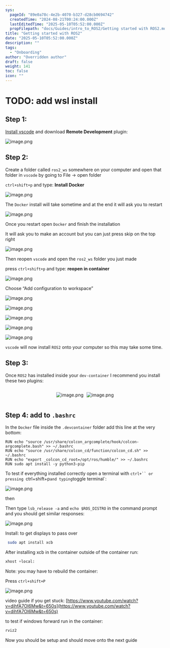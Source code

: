 ```yaml
---
sys:
  pageId: "89e0a78c-4e2b-4070-b327-d28cb0694742"
  createdTime: "2024-08-21T00:24:00.000Z"
  lastEditedTime: "2025-05-10T05:52:00.000Z"
  propFilepath: "docs/Guides/intro_to_ROS2/Getting started with ROS2.md"
title: "Getting started with ROS2"
date: "2025-05-10T05:52:00.000Z"
description: ""
tags:
  - "Onboarding"
author: "Overridden author"
draft: false
weight: 141
toc: false
icon: ""
---
```


# TODO: add wsl install

## Step 1:

[Install vscode](https://code.visualstudio.com/download) and download **Remote Development** plugin:

![image.png](https://prod-files-secure.s3.us-west-2.amazonaws.com/d518164a-d88e-44d1-a4ee-3adb3bd8bce0/efb52993-1881-4a40-b95e-6f020334f022/image.png?X-Amz-Algorithm=AWS4-HMAC-SHA256&X-Amz-Content-Sha256=UNSIGNED-PAYLOAD&X-Amz-Credential=ASIAZI2LB466SNLFD7R7%2F20250707%2Fus-west-2%2Fs3%2Faws4_request&X-Amz-Date=20250707T140954Z&X-Amz-Expires=3600&X-Amz-Security-Token=IQoJb3JpZ2luX2VjEG0aCXVzLXdlc3QtMiJIMEYCIQCG%2Fcrlm3XAct8UAPDma9rXXXNQ1zvr7SIR06TQKQk%2FaAIhAIxj2BIkSXypyKDxb%2B4aFeweceDQQLO%2FPEpK6RBQQUU8Kv8DCHYQABoMNjM3NDIzMTgzODA1IgxDvXQnj5frSZZ6bYoq3APARXygZVRK2PMJL3pxYqMKIRSc%2Fw3tByNwJFMHYoNTBWnumyvC5KRjXDt4pB%2FdEV7nXURrScwZh8VMLsuBqXjui8Ro7gCD%2F7onXw7RvA3c8k8IF2pwPxq4E%2BAlMoVvsypgbiJe9s7Qkk77nzmjQw0%2F5wXlv3M2XESnFexUFkAl%2BC2eS0hnJP3u5GieP5tIypXpFvOG6lKjqhbpMOSwjeK2spvknf5vUPFTwh7Gzf3vRO3OnF7WzggmdHLIFGZQbV2LHX0m84SeoPOzEACorgg5Ujz7ABHo5mJSusZoYQ9bA%2FWhRGvvjMNU6OBF%2BolZgpe%2F%2FT3idXRO4Oj0MYeAeEUGTzz6o1TlfOaSL7p%2BOw5tGw50bdB8vQHjB0PP0%2BPKGYxoxZqaMI5QTn6xb3d3mopjVHQszIi2GX6m3vw9A034q0GkwnOzTfAGb%2BaSCluSPAkGhyY9IJSRiYCIe4Ny1%2B9yveLCHb944DWdjOpebjccGIM847QDZdh1n6IJnaftc8%2BnsyljLtwwcl4QgGecQlEAmWMBeItFYSoKFwLNgv%2FyR31u8LZ0HD43oNQ2QjOsEdeTHzz2H%2FoghFu7PU5IsMcCzbUesBloynHU21n5fXEzRlr99E7X4nXELPnbMDCTjK%2FDBjqkAXwI1mv664esawlkatQKjEHmt0oXDD%2FxFK%2BYP7mF9qIgyM3mx%2Bv8mU83HXZwIlT30hpwz8W0m%2B%2FSBHdwSC5oqCggCcsz8HivAkOhcASklhmtMjGYOQzz9qTXkqbw%2FP0x%2BCj5LT0FA8qbUwcuN9qF4mNy6o8JQcMFCCl%2BkltJ3ijfRdwGkY2wb6aE8cUEoItJaUvETW2vbOihRVj3%2BtYCzspCt13B&X-Amz-Signature=9127358c1838f9483cf77f3801e705ca95c16b9e99e2e89c92e88c8ef2e9e26c&X-Amz-SignedHeaders=host&x-amz-checksum-mode=ENABLED&x-id=GetObject)

## Step 2:

Create a folder called `ros2_ws` somewhere on your computer and open that folder in `vscode` by going to File → open folder 

`ctrl+shift+p` and type: **Install Docker**

![image.png](https://prod-files-secure.s3.us-west-2.amazonaws.com/d518164a-d88e-44d1-a4ee-3adb3bd8bce0/2269dc0e-1cd5-47ff-bceb-c04ad9b2eab0/image.png?X-Amz-Algorithm=AWS4-HMAC-SHA256&X-Amz-Content-Sha256=UNSIGNED-PAYLOAD&X-Amz-Credential=ASIAZI2LB466SNLFD7R7%2F20250707%2Fus-west-2%2Fs3%2Faws4_request&X-Amz-Date=20250707T140954Z&X-Amz-Expires=3600&X-Amz-Security-Token=IQoJb3JpZ2luX2VjEG0aCXVzLXdlc3QtMiJIMEYCIQCG%2Fcrlm3XAct8UAPDma9rXXXNQ1zvr7SIR06TQKQk%2FaAIhAIxj2BIkSXypyKDxb%2B4aFeweceDQQLO%2FPEpK6RBQQUU8Kv8DCHYQABoMNjM3NDIzMTgzODA1IgxDvXQnj5frSZZ6bYoq3APARXygZVRK2PMJL3pxYqMKIRSc%2Fw3tByNwJFMHYoNTBWnumyvC5KRjXDt4pB%2FdEV7nXURrScwZh8VMLsuBqXjui8Ro7gCD%2F7onXw7RvA3c8k8IF2pwPxq4E%2BAlMoVvsypgbiJe9s7Qkk77nzmjQw0%2F5wXlv3M2XESnFexUFkAl%2BC2eS0hnJP3u5GieP5tIypXpFvOG6lKjqhbpMOSwjeK2spvknf5vUPFTwh7Gzf3vRO3OnF7WzggmdHLIFGZQbV2LHX0m84SeoPOzEACorgg5Ujz7ABHo5mJSusZoYQ9bA%2FWhRGvvjMNU6OBF%2BolZgpe%2F%2FT3idXRO4Oj0MYeAeEUGTzz6o1TlfOaSL7p%2BOw5tGw50bdB8vQHjB0PP0%2BPKGYxoxZqaMI5QTn6xb3d3mopjVHQszIi2GX6m3vw9A034q0GkwnOzTfAGb%2BaSCluSPAkGhyY9IJSRiYCIe4Ny1%2B9yveLCHb944DWdjOpebjccGIM847QDZdh1n6IJnaftc8%2BnsyljLtwwcl4QgGecQlEAmWMBeItFYSoKFwLNgv%2FyR31u8LZ0HD43oNQ2QjOsEdeTHzz2H%2FoghFu7PU5IsMcCzbUesBloynHU21n5fXEzRlr99E7X4nXELPnbMDCTjK%2FDBjqkAXwI1mv664esawlkatQKjEHmt0oXDD%2FxFK%2BYP7mF9qIgyM3mx%2Bv8mU83HXZwIlT30hpwz8W0m%2B%2FSBHdwSC5oqCggCcsz8HivAkOhcASklhmtMjGYOQzz9qTXkqbw%2FP0x%2BCj5LT0FA8qbUwcuN9qF4mNy6o8JQcMFCCl%2BkltJ3ijfRdwGkY2wb6aE8cUEoItJaUvETW2vbOihRVj3%2BtYCzspCt13B&X-Amz-Signature=47d1153f93b20c685ce05a0408ca1ca04afe5588c4e6ae2de49dfb35fd63b6d5&X-Amz-SignedHeaders=host&x-amz-checksum-mode=ENABLED&x-id=GetObject)

The `Docker` install will take sometime and at the end it will ask you to restart

![image.png](https://prod-files-secure.s3.us-west-2.amazonaws.com/d518164a-d88e-44d1-a4ee-3adb3bd8bce0/ed233f78-be33-4b1f-b89c-9c346c0e961e/image.png?X-Amz-Algorithm=AWS4-HMAC-SHA256&X-Amz-Content-Sha256=UNSIGNED-PAYLOAD&X-Amz-Credential=ASIAZI2LB466SNLFD7R7%2F20250707%2Fus-west-2%2Fs3%2Faws4_request&X-Amz-Date=20250707T140954Z&X-Amz-Expires=3600&X-Amz-Security-Token=IQoJb3JpZ2luX2VjEG0aCXVzLXdlc3QtMiJIMEYCIQCG%2Fcrlm3XAct8UAPDma9rXXXNQ1zvr7SIR06TQKQk%2FaAIhAIxj2BIkSXypyKDxb%2B4aFeweceDQQLO%2FPEpK6RBQQUU8Kv8DCHYQABoMNjM3NDIzMTgzODA1IgxDvXQnj5frSZZ6bYoq3APARXygZVRK2PMJL3pxYqMKIRSc%2Fw3tByNwJFMHYoNTBWnumyvC5KRjXDt4pB%2FdEV7nXURrScwZh8VMLsuBqXjui8Ro7gCD%2F7onXw7RvA3c8k8IF2pwPxq4E%2BAlMoVvsypgbiJe9s7Qkk77nzmjQw0%2F5wXlv3M2XESnFexUFkAl%2BC2eS0hnJP3u5GieP5tIypXpFvOG6lKjqhbpMOSwjeK2spvknf5vUPFTwh7Gzf3vRO3OnF7WzggmdHLIFGZQbV2LHX0m84SeoPOzEACorgg5Ujz7ABHo5mJSusZoYQ9bA%2FWhRGvvjMNU6OBF%2BolZgpe%2F%2FT3idXRO4Oj0MYeAeEUGTzz6o1TlfOaSL7p%2BOw5tGw50bdB8vQHjB0PP0%2BPKGYxoxZqaMI5QTn6xb3d3mopjVHQszIi2GX6m3vw9A034q0GkwnOzTfAGb%2BaSCluSPAkGhyY9IJSRiYCIe4Ny1%2B9yveLCHb944DWdjOpebjccGIM847QDZdh1n6IJnaftc8%2BnsyljLtwwcl4QgGecQlEAmWMBeItFYSoKFwLNgv%2FyR31u8LZ0HD43oNQ2QjOsEdeTHzz2H%2FoghFu7PU5IsMcCzbUesBloynHU21n5fXEzRlr99E7X4nXELPnbMDCTjK%2FDBjqkAXwI1mv664esawlkatQKjEHmt0oXDD%2FxFK%2BYP7mF9qIgyM3mx%2Bv8mU83HXZwIlT30hpwz8W0m%2B%2FSBHdwSC5oqCggCcsz8HivAkOhcASklhmtMjGYOQzz9qTXkqbw%2FP0x%2BCj5LT0FA8qbUwcuN9qF4mNy6o8JQcMFCCl%2BkltJ3ijfRdwGkY2wb6aE8cUEoItJaUvETW2vbOihRVj3%2BtYCzspCt13B&X-Amz-Signature=39746b6f145538be149916dbfe7420c137b540b75cd8ac79050f70007f522a83&X-Amz-SignedHeaders=host&x-amz-checksum-mode=ENABLED&x-id=GetObject)

Once you restart open `Docker` and finish the installation

It will ask you to make an account but you can just press skip on the top right

![image.png](https://prod-files-secure.s3.us-west-2.amazonaws.com/d518164a-d88e-44d1-a4ee-3adb3bd8bce0/21010ad9-1659-4fd9-9f59-9932a09b2a3d/image.png?X-Amz-Algorithm=AWS4-HMAC-SHA256&X-Amz-Content-Sha256=UNSIGNED-PAYLOAD&X-Amz-Credential=ASIAZI2LB466SNLFD7R7%2F20250707%2Fus-west-2%2Fs3%2Faws4_request&X-Amz-Date=20250707T140954Z&X-Amz-Expires=3600&X-Amz-Security-Token=IQoJb3JpZ2luX2VjEG0aCXVzLXdlc3QtMiJIMEYCIQCG%2Fcrlm3XAct8UAPDma9rXXXNQ1zvr7SIR06TQKQk%2FaAIhAIxj2BIkSXypyKDxb%2B4aFeweceDQQLO%2FPEpK6RBQQUU8Kv8DCHYQABoMNjM3NDIzMTgzODA1IgxDvXQnj5frSZZ6bYoq3APARXygZVRK2PMJL3pxYqMKIRSc%2Fw3tByNwJFMHYoNTBWnumyvC5KRjXDt4pB%2FdEV7nXURrScwZh8VMLsuBqXjui8Ro7gCD%2F7onXw7RvA3c8k8IF2pwPxq4E%2BAlMoVvsypgbiJe9s7Qkk77nzmjQw0%2F5wXlv3M2XESnFexUFkAl%2BC2eS0hnJP3u5GieP5tIypXpFvOG6lKjqhbpMOSwjeK2spvknf5vUPFTwh7Gzf3vRO3OnF7WzggmdHLIFGZQbV2LHX0m84SeoPOzEACorgg5Ujz7ABHo5mJSusZoYQ9bA%2FWhRGvvjMNU6OBF%2BolZgpe%2F%2FT3idXRO4Oj0MYeAeEUGTzz6o1TlfOaSL7p%2BOw5tGw50bdB8vQHjB0PP0%2BPKGYxoxZqaMI5QTn6xb3d3mopjVHQszIi2GX6m3vw9A034q0GkwnOzTfAGb%2BaSCluSPAkGhyY9IJSRiYCIe4Ny1%2B9yveLCHb944DWdjOpebjccGIM847QDZdh1n6IJnaftc8%2BnsyljLtwwcl4QgGecQlEAmWMBeItFYSoKFwLNgv%2FyR31u8LZ0HD43oNQ2QjOsEdeTHzz2H%2FoghFu7PU5IsMcCzbUesBloynHU21n5fXEzRlr99E7X4nXELPnbMDCTjK%2FDBjqkAXwI1mv664esawlkatQKjEHmt0oXDD%2FxFK%2BYP7mF9qIgyM3mx%2Bv8mU83HXZwIlT30hpwz8W0m%2B%2FSBHdwSC5oqCggCcsz8HivAkOhcASklhmtMjGYOQzz9qTXkqbw%2FP0x%2BCj5LT0FA8qbUwcuN9qF4mNy6o8JQcMFCCl%2BkltJ3ijfRdwGkY2wb6aE8cUEoItJaUvETW2vbOihRVj3%2BtYCzspCt13B&X-Amz-Signature=271e806749f8eb1eda5919a13808819167e43fe0140a8f1f73004aca6c31773a&X-Amz-SignedHeaders=host&x-amz-checksum-mode=ENABLED&x-id=GetObject)

Then reopen `vscode` and open the `ros2_ws` folder you just made

press `ctrl+shift+p` and type: **reopen in container**

![image.png](https://prod-files-secure.s3.us-west-2.amazonaws.com/d518164a-d88e-44d1-a4ee-3adb3bd8bce0/4e93b8c2-41ad-488c-8095-c74205196118/image.png?X-Amz-Algorithm=AWS4-HMAC-SHA256&X-Amz-Content-Sha256=UNSIGNED-PAYLOAD&X-Amz-Credential=ASIAZI2LB466SNLFD7R7%2F20250707%2Fus-west-2%2Fs3%2Faws4_request&X-Amz-Date=20250707T140954Z&X-Amz-Expires=3600&X-Amz-Security-Token=IQoJb3JpZ2luX2VjEG0aCXVzLXdlc3QtMiJIMEYCIQCG%2Fcrlm3XAct8UAPDma9rXXXNQ1zvr7SIR06TQKQk%2FaAIhAIxj2BIkSXypyKDxb%2B4aFeweceDQQLO%2FPEpK6RBQQUU8Kv8DCHYQABoMNjM3NDIzMTgzODA1IgxDvXQnj5frSZZ6bYoq3APARXygZVRK2PMJL3pxYqMKIRSc%2Fw3tByNwJFMHYoNTBWnumyvC5KRjXDt4pB%2FdEV7nXURrScwZh8VMLsuBqXjui8Ro7gCD%2F7onXw7RvA3c8k8IF2pwPxq4E%2BAlMoVvsypgbiJe9s7Qkk77nzmjQw0%2F5wXlv3M2XESnFexUFkAl%2BC2eS0hnJP3u5GieP5tIypXpFvOG6lKjqhbpMOSwjeK2spvknf5vUPFTwh7Gzf3vRO3OnF7WzggmdHLIFGZQbV2LHX0m84SeoPOzEACorgg5Ujz7ABHo5mJSusZoYQ9bA%2FWhRGvvjMNU6OBF%2BolZgpe%2F%2FT3idXRO4Oj0MYeAeEUGTzz6o1TlfOaSL7p%2BOw5tGw50bdB8vQHjB0PP0%2BPKGYxoxZqaMI5QTn6xb3d3mopjVHQszIi2GX6m3vw9A034q0GkwnOzTfAGb%2BaSCluSPAkGhyY9IJSRiYCIe4Ny1%2B9yveLCHb944DWdjOpebjccGIM847QDZdh1n6IJnaftc8%2BnsyljLtwwcl4QgGecQlEAmWMBeItFYSoKFwLNgv%2FyR31u8LZ0HD43oNQ2QjOsEdeTHzz2H%2FoghFu7PU5IsMcCzbUesBloynHU21n5fXEzRlr99E7X4nXELPnbMDCTjK%2FDBjqkAXwI1mv664esawlkatQKjEHmt0oXDD%2FxFK%2BYP7mF9qIgyM3mx%2Bv8mU83HXZwIlT30hpwz8W0m%2B%2FSBHdwSC5oqCggCcsz8HivAkOhcASklhmtMjGYOQzz9qTXkqbw%2FP0x%2BCj5LT0FA8qbUwcuN9qF4mNy6o8JQcMFCCl%2BkltJ3ijfRdwGkY2wb6aE8cUEoItJaUvETW2vbOihRVj3%2BtYCzspCt13B&X-Amz-Signature=7647dde51a425386e4d60f0b56f886f6617beb69458b46a3a2035d429276269a&X-Amz-SignedHeaders=host&x-amz-checksum-mode=ENABLED&x-id=GetObject)

Choose “Add configuration to workspace”

![image.png](https://prod-files-secure.s3.us-west-2.amazonaws.com/d518164a-d88e-44d1-a4ee-3adb3bd8bce0/9560b282-5060-4989-ba37-97e7b2c22476/image.png?X-Amz-Algorithm=AWS4-HMAC-SHA256&X-Amz-Content-Sha256=UNSIGNED-PAYLOAD&X-Amz-Credential=ASIAZI2LB466SNLFD7R7%2F20250707%2Fus-west-2%2Fs3%2Faws4_request&X-Amz-Date=20250707T140954Z&X-Amz-Expires=3600&X-Amz-Security-Token=IQoJb3JpZ2luX2VjEG0aCXVzLXdlc3QtMiJIMEYCIQCG%2Fcrlm3XAct8UAPDma9rXXXNQ1zvr7SIR06TQKQk%2FaAIhAIxj2BIkSXypyKDxb%2B4aFeweceDQQLO%2FPEpK6RBQQUU8Kv8DCHYQABoMNjM3NDIzMTgzODA1IgxDvXQnj5frSZZ6bYoq3APARXygZVRK2PMJL3pxYqMKIRSc%2Fw3tByNwJFMHYoNTBWnumyvC5KRjXDt4pB%2FdEV7nXURrScwZh8VMLsuBqXjui8Ro7gCD%2F7onXw7RvA3c8k8IF2pwPxq4E%2BAlMoVvsypgbiJe9s7Qkk77nzmjQw0%2F5wXlv3M2XESnFexUFkAl%2BC2eS0hnJP3u5GieP5tIypXpFvOG6lKjqhbpMOSwjeK2spvknf5vUPFTwh7Gzf3vRO3OnF7WzggmdHLIFGZQbV2LHX0m84SeoPOzEACorgg5Ujz7ABHo5mJSusZoYQ9bA%2FWhRGvvjMNU6OBF%2BolZgpe%2F%2FT3idXRO4Oj0MYeAeEUGTzz6o1TlfOaSL7p%2BOw5tGw50bdB8vQHjB0PP0%2BPKGYxoxZqaMI5QTn6xb3d3mopjVHQszIi2GX6m3vw9A034q0GkwnOzTfAGb%2BaSCluSPAkGhyY9IJSRiYCIe4Ny1%2B9yveLCHb944DWdjOpebjccGIM847QDZdh1n6IJnaftc8%2BnsyljLtwwcl4QgGecQlEAmWMBeItFYSoKFwLNgv%2FyR31u8LZ0HD43oNQ2QjOsEdeTHzz2H%2FoghFu7PU5IsMcCzbUesBloynHU21n5fXEzRlr99E7X4nXELPnbMDCTjK%2FDBjqkAXwI1mv664esawlkatQKjEHmt0oXDD%2FxFK%2BYP7mF9qIgyM3mx%2Bv8mU83HXZwIlT30hpwz8W0m%2B%2FSBHdwSC5oqCggCcsz8HivAkOhcASklhmtMjGYOQzz9qTXkqbw%2FP0x%2BCj5LT0FA8qbUwcuN9qF4mNy6o8JQcMFCCl%2BkltJ3ijfRdwGkY2wb6aE8cUEoItJaUvETW2vbOihRVj3%2BtYCzspCt13B&X-Amz-Signature=944681fce48a4a5565857bd790d30445021330bd30fbfd108ee6007398cd99a9&X-Amz-SignedHeaders=host&x-amz-checksum-mode=ENABLED&x-id=GetObject)

![image.png](https://prod-files-secure.s3.us-west-2.amazonaws.com/d518164a-d88e-44d1-a4ee-3adb3bd8bce0/2ee63f81-886b-48e8-a553-dc6e5eac99e4/image.png?X-Amz-Algorithm=AWS4-HMAC-SHA256&X-Amz-Content-Sha256=UNSIGNED-PAYLOAD&X-Amz-Credential=ASIAZI2LB466SNLFD7R7%2F20250707%2Fus-west-2%2Fs3%2Faws4_request&X-Amz-Date=20250707T140954Z&X-Amz-Expires=3600&X-Amz-Security-Token=IQoJb3JpZ2luX2VjEG0aCXVzLXdlc3QtMiJIMEYCIQCG%2Fcrlm3XAct8UAPDma9rXXXNQ1zvr7SIR06TQKQk%2FaAIhAIxj2BIkSXypyKDxb%2B4aFeweceDQQLO%2FPEpK6RBQQUU8Kv8DCHYQABoMNjM3NDIzMTgzODA1IgxDvXQnj5frSZZ6bYoq3APARXygZVRK2PMJL3pxYqMKIRSc%2Fw3tByNwJFMHYoNTBWnumyvC5KRjXDt4pB%2FdEV7nXURrScwZh8VMLsuBqXjui8Ro7gCD%2F7onXw7RvA3c8k8IF2pwPxq4E%2BAlMoVvsypgbiJe9s7Qkk77nzmjQw0%2F5wXlv3M2XESnFexUFkAl%2BC2eS0hnJP3u5GieP5tIypXpFvOG6lKjqhbpMOSwjeK2spvknf5vUPFTwh7Gzf3vRO3OnF7WzggmdHLIFGZQbV2LHX0m84SeoPOzEACorgg5Ujz7ABHo5mJSusZoYQ9bA%2FWhRGvvjMNU6OBF%2BolZgpe%2F%2FT3idXRO4Oj0MYeAeEUGTzz6o1TlfOaSL7p%2BOw5tGw50bdB8vQHjB0PP0%2BPKGYxoxZqaMI5QTn6xb3d3mopjVHQszIi2GX6m3vw9A034q0GkwnOzTfAGb%2BaSCluSPAkGhyY9IJSRiYCIe4Ny1%2B9yveLCHb944DWdjOpebjccGIM847QDZdh1n6IJnaftc8%2BnsyljLtwwcl4QgGecQlEAmWMBeItFYSoKFwLNgv%2FyR31u8LZ0HD43oNQ2QjOsEdeTHzz2H%2FoghFu7PU5IsMcCzbUesBloynHU21n5fXEzRlr99E7X4nXELPnbMDCTjK%2FDBjqkAXwI1mv664esawlkatQKjEHmt0oXDD%2FxFK%2BYP7mF9qIgyM3mx%2Bv8mU83HXZwIlT30hpwz8W0m%2B%2FSBHdwSC5oqCggCcsz8HivAkOhcASklhmtMjGYOQzz9qTXkqbw%2FP0x%2BCj5LT0FA8qbUwcuN9qF4mNy6o8JQcMFCCl%2BkltJ3ijfRdwGkY2wb6aE8cUEoItJaUvETW2vbOihRVj3%2BtYCzspCt13B&X-Amz-Signature=0d8622c175cb04e629e12fac52c3af814c456537b36f04166c1cbdb21f61494a&X-Amz-SignedHeaders=host&x-amz-checksum-mode=ENABLED&x-id=GetObject)

![image.png](https://prod-files-secure.s3.us-west-2.amazonaws.com/d518164a-d88e-44d1-a4ee-3adb3bd8bce0/ae1580b2-b048-407e-aed9-b584224a7a04/image.png?X-Amz-Algorithm=AWS4-HMAC-SHA256&X-Amz-Content-Sha256=UNSIGNED-PAYLOAD&X-Amz-Credential=ASIAZI2LB466SNLFD7R7%2F20250707%2Fus-west-2%2Fs3%2Faws4_request&X-Amz-Date=20250707T140954Z&X-Amz-Expires=3600&X-Amz-Security-Token=IQoJb3JpZ2luX2VjEG0aCXVzLXdlc3QtMiJIMEYCIQCG%2Fcrlm3XAct8UAPDma9rXXXNQ1zvr7SIR06TQKQk%2FaAIhAIxj2BIkSXypyKDxb%2B4aFeweceDQQLO%2FPEpK6RBQQUU8Kv8DCHYQABoMNjM3NDIzMTgzODA1IgxDvXQnj5frSZZ6bYoq3APARXygZVRK2PMJL3pxYqMKIRSc%2Fw3tByNwJFMHYoNTBWnumyvC5KRjXDt4pB%2FdEV7nXURrScwZh8VMLsuBqXjui8Ro7gCD%2F7onXw7RvA3c8k8IF2pwPxq4E%2BAlMoVvsypgbiJe9s7Qkk77nzmjQw0%2F5wXlv3M2XESnFexUFkAl%2BC2eS0hnJP3u5GieP5tIypXpFvOG6lKjqhbpMOSwjeK2spvknf5vUPFTwh7Gzf3vRO3OnF7WzggmdHLIFGZQbV2LHX0m84SeoPOzEACorgg5Ujz7ABHo5mJSusZoYQ9bA%2FWhRGvvjMNU6OBF%2BolZgpe%2F%2FT3idXRO4Oj0MYeAeEUGTzz6o1TlfOaSL7p%2BOw5tGw50bdB8vQHjB0PP0%2BPKGYxoxZqaMI5QTn6xb3d3mopjVHQszIi2GX6m3vw9A034q0GkwnOzTfAGb%2BaSCluSPAkGhyY9IJSRiYCIe4Ny1%2B9yveLCHb944DWdjOpebjccGIM847QDZdh1n6IJnaftc8%2BnsyljLtwwcl4QgGecQlEAmWMBeItFYSoKFwLNgv%2FyR31u8LZ0HD43oNQ2QjOsEdeTHzz2H%2FoghFu7PU5IsMcCzbUesBloynHU21n5fXEzRlr99E7X4nXELPnbMDCTjK%2FDBjqkAXwI1mv664esawlkatQKjEHmt0oXDD%2FxFK%2BYP7mF9qIgyM3mx%2Bv8mU83HXZwIlT30hpwz8W0m%2B%2FSBHdwSC5oqCggCcsz8HivAkOhcASklhmtMjGYOQzz9qTXkqbw%2FP0x%2BCj5LT0FA8qbUwcuN9qF4mNy6o8JQcMFCCl%2BkltJ3ijfRdwGkY2wb6aE8cUEoItJaUvETW2vbOihRVj3%2BtYCzspCt13B&X-Amz-Signature=de9407181caafebe1b8534a3c879b7eca0faee59a2536cfb3d202c18bd1f69a6&X-Amz-SignedHeaders=host&x-amz-checksum-mode=ENABLED&x-id=GetObject)

![image.png](https://prod-files-secure.s3.us-west-2.amazonaws.com/d518164a-d88e-44d1-a4ee-3adb3bd8bce0/53255b28-f75e-430f-b9e3-c0ac8577e42b/image.png?X-Amz-Algorithm=AWS4-HMAC-SHA256&X-Amz-Content-Sha256=UNSIGNED-PAYLOAD&X-Amz-Credential=ASIAZI2LB466SNLFD7R7%2F20250707%2Fus-west-2%2Fs3%2Faws4_request&X-Amz-Date=20250707T140954Z&X-Amz-Expires=3600&X-Amz-Security-Token=IQoJb3JpZ2luX2VjEG0aCXVzLXdlc3QtMiJIMEYCIQCG%2Fcrlm3XAct8UAPDma9rXXXNQ1zvr7SIR06TQKQk%2FaAIhAIxj2BIkSXypyKDxb%2B4aFeweceDQQLO%2FPEpK6RBQQUU8Kv8DCHYQABoMNjM3NDIzMTgzODA1IgxDvXQnj5frSZZ6bYoq3APARXygZVRK2PMJL3pxYqMKIRSc%2Fw3tByNwJFMHYoNTBWnumyvC5KRjXDt4pB%2FdEV7nXURrScwZh8VMLsuBqXjui8Ro7gCD%2F7onXw7RvA3c8k8IF2pwPxq4E%2BAlMoVvsypgbiJe9s7Qkk77nzmjQw0%2F5wXlv3M2XESnFexUFkAl%2BC2eS0hnJP3u5GieP5tIypXpFvOG6lKjqhbpMOSwjeK2spvknf5vUPFTwh7Gzf3vRO3OnF7WzggmdHLIFGZQbV2LHX0m84SeoPOzEACorgg5Ujz7ABHo5mJSusZoYQ9bA%2FWhRGvvjMNU6OBF%2BolZgpe%2F%2FT3idXRO4Oj0MYeAeEUGTzz6o1TlfOaSL7p%2BOw5tGw50bdB8vQHjB0PP0%2BPKGYxoxZqaMI5QTn6xb3d3mopjVHQszIi2GX6m3vw9A034q0GkwnOzTfAGb%2BaSCluSPAkGhyY9IJSRiYCIe4Ny1%2B9yveLCHb944DWdjOpebjccGIM847QDZdh1n6IJnaftc8%2BnsyljLtwwcl4QgGecQlEAmWMBeItFYSoKFwLNgv%2FyR31u8LZ0HD43oNQ2QjOsEdeTHzz2H%2FoghFu7PU5IsMcCzbUesBloynHU21n5fXEzRlr99E7X4nXELPnbMDCTjK%2FDBjqkAXwI1mv664esawlkatQKjEHmt0oXDD%2FxFK%2BYP7mF9qIgyM3mx%2Bv8mU83HXZwIlT30hpwz8W0m%2B%2FSBHdwSC5oqCggCcsz8HivAkOhcASklhmtMjGYOQzz9qTXkqbw%2FP0x%2BCj5LT0FA8qbUwcuN9qF4mNy6o8JQcMFCCl%2BkltJ3ijfRdwGkY2wb6aE8cUEoItJaUvETW2vbOihRVj3%2BtYCzspCt13B&X-Amz-Signature=e7bcfbfb072a46fc84f124b9542465df25e716612a6e7ed9d7465988db1c5cae&X-Amz-SignedHeaders=host&x-amz-checksum-mode=ENABLED&x-id=GetObject)

![image.png](https://prod-files-secure.s3.us-west-2.amazonaws.com/d518164a-d88e-44d1-a4ee-3adb3bd8bce0/7c562767-5af9-4ffb-97d1-327bcdf4ee00/image.png?X-Amz-Algorithm=AWS4-HMAC-SHA256&X-Amz-Content-Sha256=UNSIGNED-PAYLOAD&X-Amz-Credential=ASIAZI2LB466SNLFD7R7%2F20250707%2Fus-west-2%2Fs3%2Faws4_request&X-Amz-Date=20250707T140954Z&X-Amz-Expires=3600&X-Amz-Security-Token=IQoJb3JpZ2luX2VjEG0aCXVzLXdlc3QtMiJIMEYCIQCG%2Fcrlm3XAct8UAPDma9rXXXNQ1zvr7SIR06TQKQk%2FaAIhAIxj2BIkSXypyKDxb%2B4aFeweceDQQLO%2FPEpK6RBQQUU8Kv8DCHYQABoMNjM3NDIzMTgzODA1IgxDvXQnj5frSZZ6bYoq3APARXygZVRK2PMJL3pxYqMKIRSc%2Fw3tByNwJFMHYoNTBWnumyvC5KRjXDt4pB%2FdEV7nXURrScwZh8VMLsuBqXjui8Ro7gCD%2F7onXw7RvA3c8k8IF2pwPxq4E%2BAlMoVvsypgbiJe9s7Qkk77nzmjQw0%2F5wXlv3M2XESnFexUFkAl%2BC2eS0hnJP3u5GieP5tIypXpFvOG6lKjqhbpMOSwjeK2spvknf5vUPFTwh7Gzf3vRO3OnF7WzggmdHLIFGZQbV2LHX0m84SeoPOzEACorgg5Ujz7ABHo5mJSusZoYQ9bA%2FWhRGvvjMNU6OBF%2BolZgpe%2F%2FT3idXRO4Oj0MYeAeEUGTzz6o1TlfOaSL7p%2BOw5tGw50bdB8vQHjB0PP0%2BPKGYxoxZqaMI5QTn6xb3d3mopjVHQszIi2GX6m3vw9A034q0GkwnOzTfAGb%2BaSCluSPAkGhyY9IJSRiYCIe4Ny1%2B9yveLCHb944DWdjOpebjccGIM847QDZdh1n6IJnaftc8%2BnsyljLtwwcl4QgGecQlEAmWMBeItFYSoKFwLNgv%2FyR31u8LZ0HD43oNQ2QjOsEdeTHzz2H%2FoghFu7PU5IsMcCzbUesBloynHU21n5fXEzRlr99E7X4nXELPnbMDCTjK%2FDBjqkAXwI1mv664esawlkatQKjEHmt0oXDD%2FxFK%2BYP7mF9qIgyM3mx%2Bv8mU83HXZwIlT30hpwz8W0m%2B%2FSBHdwSC5oqCggCcsz8HivAkOhcASklhmtMjGYOQzz9qTXkqbw%2FP0x%2BCj5LT0FA8qbUwcuN9qF4mNy6o8JQcMFCCl%2BkltJ3ijfRdwGkY2wb6aE8cUEoItJaUvETW2vbOihRVj3%2BtYCzspCt13B&X-Amz-Signature=48b4d4b456f3ef07add7fd42d72f8def49403f1353b28c6f74c85d7fe23ed8fd&X-Amz-SignedHeaders=host&x-amz-checksum-mode=ENABLED&x-id=GetObject)

`vscode` will now install `ROS2` onto your computer so this may take some time.

## Step 3:

Once `ROS2` has installed inside your `dev-container` I recommend you install these two plugins:

<div style="display: flex;flex-direction: row; column-gap:10px; max-width: 630px;justify-content: center;">
<div>

![image.png](https://prod-files-secure.s3.us-west-2.amazonaws.com/d518164a-d88e-44d1-a4ee-3adb3bd8bce0/3fc3d550-5a54-4ba1-ba6b-faa01cdb7369/image.png?X-Amz-Algorithm=AWS4-HMAC-SHA256&X-Amz-Content-Sha256=UNSIGNED-PAYLOAD&X-Amz-Credential=ASIAZI2LB4664MFFJAOT%2F20250707%2Fus-west-2%2Fs3%2Faws4_request&X-Amz-Date=20250707T140955Z&X-Amz-Expires=3600&X-Amz-Security-Token=IQoJb3JpZ2luX2VjEG0aCXVzLXdlc3QtMiJGMEQCIDyNkJ%2BJ6%2Bn7RZpDSTyE1EM9ZYK0wGnsba%2FayiZnn31UAiB1mRWoh2lP2fxlW4QQkBozKRyG6Q1RAHS6A4qeCSyDHCr%2FAwh2EAAaDDYzNzQyMzE4MzgwNSIMsyeacdHywN3vvf7FKtwDZ90BjdU5m2D9tIvNTXE%2Fy2lL70%2BsHwHOc5WEOIgaO2RZQ9dLKKdO8KQeUMHsTR7k4nSBM4%2FK6bbbLy35OdwIX0CLbbrNbMI6ow9UUNxMZPqIdpdS%2BtFkreXJo%2FnMTdGtVWsTzvpJTDV%2FIeUbwwZnBWgjY9CdBhksejUcw3TOnAya9Lmmp4083K5ERLwSPU5ML%2B63Yk%2Fvsn5uPz9n2ykpcoaJb1H3wPQPrjLzHeNljE1il0bvcZpH8E2BTBUTqZ4U4XcEmlOiUqtUkrNSY7Swf4%2BxGjPo4Tyj6mj3ZCMXyvUGJ1VeA%2Bb3y%2BaYkm%2B%2FoVGh6F1wi6Fx3APrG1YKS9berJnkmI7AtV7v0uqY6egTZlc1pSObKBdfeVcvFK8RRDfqJ2EYF%2FeEgk%2FPFAlX0O%2B6mHh3K82pyB43LaTRQP%2Ft7x5ve1gWJOYsCal%2B%2FOelsFIzixyn6oYvBwgT3VrNb%2BHecon1ggpSwQYGkdf5cW3w2Lu%2F%2BwXYXgOwOxNWYIfnTOrTKDemOWy9%2BuVQh9lqwvHxyKSuJuB1fb%2FOraxtK8c5hwn8%2FqC6WXkKpb76RRAzEG01PUZbg1sIhdwS6W5zgJ1vJ7l39YOGMDqNt3RwrMPBwCfKul9paME%2FYuqsmMowzYyvwwY6pgHFV7SlAXf0VtLkYI%2BkHsJWsxv%2F7tY%2BKtW%2BugtLhvlMXHFThrctgpE%2FhOnb2OomRNlWTh8tPbuy2kVogQSqG31ErBKqC9BRlCqV70NUAdMKexEORJpXeI0qiKjDVItI3KB5C86v0oX%2F7lAephv1pDbHB%2FynU2BmSUwhJ8hq2H7qCJp313et2wLP0BwUDWtTpw%2Bfbm3M4w2JAFr4MZZuw216bXu4ccp2&X-Amz-Signature=498f668985e9d9e4b91668dcdec7df844caf8b6c31d58369770604d026af0f2f&X-Amz-SignedHeaders=host&x-amz-checksum-mode=ENABLED&x-id=GetObject)

</div>
<div>

![image.png](https://prod-files-secure.s3.us-west-2.amazonaws.com/d518164a-d88e-44d1-a4ee-3adb3bd8bce0/d994cc66-13c2-4093-a5a3-f84cf4601a82/image.png?X-Amz-Algorithm=AWS4-HMAC-SHA256&X-Amz-Content-Sha256=UNSIGNED-PAYLOAD&X-Amz-Credential=ASIAZI2LB4662TOZDTA3%2F20250707%2Fus-west-2%2Fs3%2Faws4_request&X-Amz-Date=20250707T140956Z&X-Amz-Expires=3600&X-Amz-Security-Token=IQoJb3JpZ2luX2VjEG0aCXVzLXdlc3QtMiJIMEYCIQDr14diH9AUSHZ6nsgvFdwOGgr635iPOaquWVRDPJ7%2BogIhAM8WfKGX0O7S1grCDcxd69tx69g3BQ5lBKlrNCBehBSfKv8DCHYQABoMNjM3NDIzMTgzODA1IgxPg2RzamvQwPMcaO4q3ANBu06OyWsOAyOT%2BdkrqXxA6itYKlzkogQcGqj07nm5ubX3SQ%2BW8WS8iGZASo1gj1RW%2FNVMWZP7%2BIqcOYfsH6tNmAiVDNDa3vp4KG27umYysHtRx80u6z1A5uSyP9Rt%2B6SMjKNowi8XeHqPreodvzogI6RUrDo0lQlqw%2BwOJWHjWzpPVuNKAfzkFWLp26qJ0u1l3RN4dlKglPLXKrIj9Bk1n1caDHu%2BvFWlZUJ%2F%2BVLpSvWI0rkOPah7Us6Ol%2B3BPcYyW7d%2F1v0%2BUAL4Ht359ZpPpUPkpixLOZodyOtkjFO6y0eQeY18jMDqBwI9CaMqirb7Pwr7xtAmGSg0rkrh1tnAcNacmHjQdeaNroYZj64CDfNE1Kbgj4kuFfrYsYX3UeDGZbWTyEqT73skWtee7M2cpr9iW9Md1e9mhKZuCsdpbu75fYB5kXfE9e17HYkJ0woL5gVX4QdYi4BGw4fLX7O7k8aCJFq1txNwmdNETi%2Fkw8lJsEpH005JzMslcRq7D9MdeZ4USLEEL3KKSz3VYkTM9K2QoyzFpeC%2F26kHZClBu6MzYLBIoOOCi%2FrUx9gOzhnjiCv%2FOh9RA%2BV6LNVmCp5IiKR668xIQY12dJb05GlmQHPxqWTESHvJ0U3ypTCAi6%2FDBjqkATFiXm2x%2BBDujY5gQxBVPNFy4RKFt%2BHtwu62IdSLBg6PxZj5JdJqogP3bWyTc%2Bhu0k6SuyxEWK9Wbsw25qFGrw36fUmMkUDZFN8tq8a86pbtUQDXit1N0YvkbSWzVE3PI40DizMNiuwqSy8pEbu45%2FKGkhC8%2BripWS9gnHS%2Fzzd5fAFXiBlzTdcuO9r7yY09cAP2vNDNJqV1s4lccSGhX3T3jhSP&X-Amz-Signature=699485036038297bcd7f68f740b97ca96bc85ae8e03b8e9f1a05b406800e898b&X-Amz-SignedHeaders=host&x-amz-checksum-mode=ENABLED&x-id=GetObject)

</div>
</div>

## Step 4: add to `.bashrc`

In the `Docker` file inside the `.devcontainer` folder add this line at the very bottom: 

```docker
RUN echo "source /usr/share/colcon_argcomplete/hook/colcon-argcomplete.bash" >> ~/.bashrc
RUN echo "source /usr/share/colcon_cd/function/colcon_cd.sh" >> ~/.bashrc
RUN echo "export _colcon_cd_root=/opt/ros/humble/" >> ~/.bashrc
RUN sudo apt install -y python3-pip 
```

To test if everything installed correctly open a terminal with `ctrl+`` or pressing `ctrl+shift+p` and typing `toggle terminal`:

![image.png](https://prod-files-secure.s3.us-west-2.amazonaws.com/d518164a-d88e-44d1-a4ee-3adb3bd8bce0/6a4943d8-b04e-4c02-9a58-775f3384d1a5/image.png?X-Amz-Algorithm=AWS4-HMAC-SHA256&X-Amz-Content-Sha256=UNSIGNED-PAYLOAD&X-Amz-Credential=ASIAZI2LB466SNLFD7R7%2F20250707%2Fus-west-2%2Fs3%2Faws4_request&X-Amz-Date=20250707T140954Z&X-Amz-Expires=3600&X-Amz-Security-Token=IQoJb3JpZ2luX2VjEG0aCXVzLXdlc3QtMiJIMEYCIQCG%2Fcrlm3XAct8UAPDma9rXXXNQ1zvr7SIR06TQKQk%2FaAIhAIxj2BIkSXypyKDxb%2B4aFeweceDQQLO%2FPEpK6RBQQUU8Kv8DCHYQABoMNjM3NDIzMTgzODA1IgxDvXQnj5frSZZ6bYoq3APARXygZVRK2PMJL3pxYqMKIRSc%2Fw3tByNwJFMHYoNTBWnumyvC5KRjXDt4pB%2FdEV7nXURrScwZh8VMLsuBqXjui8Ro7gCD%2F7onXw7RvA3c8k8IF2pwPxq4E%2BAlMoVvsypgbiJe9s7Qkk77nzmjQw0%2F5wXlv3M2XESnFexUFkAl%2BC2eS0hnJP3u5GieP5tIypXpFvOG6lKjqhbpMOSwjeK2spvknf5vUPFTwh7Gzf3vRO3OnF7WzggmdHLIFGZQbV2LHX0m84SeoPOzEACorgg5Ujz7ABHo5mJSusZoYQ9bA%2FWhRGvvjMNU6OBF%2BolZgpe%2F%2FT3idXRO4Oj0MYeAeEUGTzz6o1TlfOaSL7p%2BOw5tGw50bdB8vQHjB0PP0%2BPKGYxoxZqaMI5QTn6xb3d3mopjVHQszIi2GX6m3vw9A034q0GkwnOzTfAGb%2BaSCluSPAkGhyY9IJSRiYCIe4Ny1%2B9yveLCHb944DWdjOpebjccGIM847QDZdh1n6IJnaftc8%2BnsyljLtwwcl4QgGecQlEAmWMBeItFYSoKFwLNgv%2FyR31u8LZ0HD43oNQ2QjOsEdeTHzz2H%2FoghFu7PU5IsMcCzbUesBloynHU21n5fXEzRlr99E7X4nXELPnbMDCTjK%2FDBjqkAXwI1mv664esawlkatQKjEHmt0oXDD%2FxFK%2BYP7mF9qIgyM3mx%2Bv8mU83HXZwIlT30hpwz8W0m%2B%2FSBHdwSC5oqCggCcsz8HivAkOhcASklhmtMjGYOQzz9qTXkqbw%2FP0x%2BCj5LT0FA8qbUwcuN9qF4mNy6o8JQcMFCCl%2BkltJ3ijfRdwGkY2wb6aE8cUEoItJaUvETW2vbOihRVj3%2BtYCzspCt13B&X-Amz-Signature=f8fa9a32de7be91029b5e90845ee2565dbf4d8f7f0b45361ef74617b5edad435&X-Amz-SignedHeaders=host&x-amz-checksum-mode=ENABLED&x-id=GetObject)

then 

Then type `lsb_release -a` and `echo $ROS_DISTRO` in the command prompt and you should get similar responses:

![image.png](https://prod-files-secure.s3.us-west-2.amazonaws.com/d518164a-d88e-44d1-a4ee-3adb3bd8bce0/3e635dec-a805-4e85-8b9e-d000e5b71a4e/image.png?X-Amz-Algorithm=AWS4-HMAC-SHA256&X-Amz-Content-Sha256=UNSIGNED-PAYLOAD&X-Amz-Credential=ASIAZI2LB466SNLFD7R7%2F20250707%2Fus-west-2%2Fs3%2Faws4_request&X-Amz-Date=20250707T140954Z&X-Amz-Expires=3600&X-Amz-Security-Token=IQoJb3JpZ2luX2VjEG0aCXVzLXdlc3QtMiJIMEYCIQCG%2Fcrlm3XAct8UAPDma9rXXXNQ1zvr7SIR06TQKQk%2FaAIhAIxj2BIkSXypyKDxb%2B4aFeweceDQQLO%2FPEpK6RBQQUU8Kv8DCHYQABoMNjM3NDIzMTgzODA1IgxDvXQnj5frSZZ6bYoq3APARXygZVRK2PMJL3pxYqMKIRSc%2Fw3tByNwJFMHYoNTBWnumyvC5KRjXDt4pB%2FdEV7nXURrScwZh8VMLsuBqXjui8Ro7gCD%2F7onXw7RvA3c8k8IF2pwPxq4E%2BAlMoVvsypgbiJe9s7Qkk77nzmjQw0%2F5wXlv3M2XESnFexUFkAl%2BC2eS0hnJP3u5GieP5tIypXpFvOG6lKjqhbpMOSwjeK2spvknf5vUPFTwh7Gzf3vRO3OnF7WzggmdHLIFGZQbV2LHX0m84SeoPOzEACorgg5Ujz7ABHo5mJSusZoYQ9bA%2FWhRGvvjMNU6OBF%2BolZgpe%2F%2FT3idXRO4Oj0MYeAeEUGTzz6o1TlfOaSL7p%2BOw5tGw50bdB8vQHjB0PP0%2BPKGYxoxZqaMI5QTn6xb3d3mopjVHQszIi2GX6m3vw9A034q0GkwnOzTfAGb%2BaSCluSPAkGhyY9IJSRiYCIe4Ny1%2B9yveLCHb944DWdjOpebjccGIM847QDZdh1n6IJnaftc8%2BnsyljLtwwcl4QgGecQlEAmWMBeItFYSoKFwLNgv%2FyR31u8LZ0HD43oNQ2QjOsEdeTHzz2H%2FoghFu7PU5IsMcCzbUesBloynHU21n5fXEzRlr99E7X4nXELPnbMDCTjK%2FDBjqkAXwI1mv664esawlkatQKjEHmt0oXDD%2FxFK%2BYP7mF9qIgyM3mx%2Bv8mU83HXZwIlT30hpwz8W0m%2B%2FSBHdwSC5oqCggCcsz8HivAkOhcASklhmtMjGYOQzz9qTXkqbw%2FP0x%2BCj5LT0FA8qbUwcuN9qF4mNy6o8JQcMFCCl%2BkltJ3ijfRdwGkY2wb6aE8cUEoItJaUvETW2vbOihRVj3%2BtYCzspCt13B&X-Amz-Signature=f2c1848db5638b07f062d098963a5fc7deba684887325af685ecdc6967138d30&X-Amz-SignedHeaders=host&x-amz-checksum-mode=ENABLED&x-id=GetObject)

Install:  to get displays to pass over

```bash
 sudo apt install xcb
```

After installing xcb in the container outside of the container run:

```python
xhost +local:
```

Note: you may have to rebuild the container:

Press `ctrl+shift+P`

![image.png](https://prod-files-secure.s3.us-west-2.amazonaws.com/d518164a-d88e-44d1-a4ee-3adb3bd8bce0/6c2be660-2618-4c38-9c26-53554f7a0b7b/image.png?X-Amz-Algorithm=AWS4-HMAC-SHA256&X-Amz-Content-Sha256=UNSIGNED-PAYLOAD&X-Amz-Credential=ASIAZI2LB466SNLFD7R7%2F20250707%2Fus-west-2%2Fs3%2Faws4_request&X-Amz-Date=20250707T140954Z&X-Amz-Expires=3600&X-Amz-Security-Token=IQoJb3JpZ2luX2VjEG0aCXVzLXdlc3QtMiJIMEYCIQCG%2Fcrlm3XAct8UAPDma9rXXXNQ1zvr7SIR06TQKQk%2FaAIhAIxj2BIkSXypyKDxb%2B4aFeweceDQQLO%2FPEpK6RBQQUU8Kv8DCHYQABoMNjM3NDIzMTgzODA1IgxDvXQnj5frSZZ6bYoq3APARXygZVRK2PMJL3pxYqMKIRSc%2Fw3tByNwJFMHYoNTBWnumyvC5KRjXDt4pB%2FdEV7nXURrScwZh8VMLsuBqXjui8Ro7gCD%2F7onXw7RvA3c8k8IF2pwPxq4E%2BAlMoVvsypgbiJe9s7Qkk77nzmjQw0%2F5wXlv3M2XESnFexUFkAl%2BC2eS0hnJP3u5GieP5tIypXpFvOG6lKjqhbpMOSwjeK2spvknf5vUPFTwh7Gzf3vRO3OnF7WzggmdHLIFGZQbV2LHX0m84SeoPOzEACorgg5Ujz7ABHo5mJSusZoYQ9bA%2FWhRGvvjMNU6OBF%2BolZgpe%2F%2FT3idXRO4Oj0MYeAeEUGTzz6o1TlfOaSL7p%2BOw5tGw50bdB8vQHjB0PP0%2BPKGYxoxZqaMI5QTn6xb3d3mopjVHQszIi2GX6m3vw9A034q0GkwnOzTfAGb%2BaSCluSPAkGhyY9IJSRiYCIe4Ny1%2B9yveLCHb944DWdjOpebjccGIM847QDZdh1n6IJnaftc8%2BnsyljLtwwcl4QgGecQlEAmWMBeItFYSoKFwLNgv%2FyR31u8LZ0HD43oNQ2QjOsEdeTHzz2H%2FoghFu7PU5IsMcCzbUesBloynHU21n5fXEzRlr99E7X4nXELPnbMDCTjK%2FDBjqkAXwI1mv664esawlkatQKjEHmt0oXDD%2FxFK%2BYP7mF9qIgyM3mx%2Bv8mU83HXZwIlT30hpwz8W0m%2B%2FSBHdwSC5oqCggCcsz8HivAkOhcASklhmtMjGYOQzz9qTXkqbw%2FP0x%2BCj5LT0FA8qbUwcuN9qF4mNy6o8JQcMFCCl%2BkltJ3ijfRdwGkY2wb6aE8cUEoItJaUvETW2vbOihRVj3%2BtYCzspCt13B&X-Amz-Signature=349c35c5d1f23599ea0d1bacfa2ae290d434d2b1aef1dd95d33589df578d7ff9&X-Amz-SignedHeaders=host&x-amz-checksum-mode=ENABLED&x-id=GetObject)

video guide if you get stuck: [https://www.youtube.com/watch?v=dihfA7Ol6Mw&t=650s](https://www.youtube.com/watch?v=dihfA7Ol6Mw&t=650s)

to test if windows forward run in the container:

```bash
rviz2
```

Now you should be setup and should move onto the next guide 
